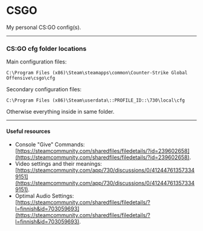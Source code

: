# CSGO
My personal CS:GO config(s).

- - -

### CS:GO cfg folder locations
Main configuration files: 
```
C:\Program Files (x86)\Steam\steamapps\common\Counter-Strike Global Offensive\csgo\cfg
```
Secondary configuration files: 
```
C:\Program Files (x86)\Steam\userdata\::PROFILE_ID::\730\local\cfg
```
Otherwise everything inside in same folder.

- - -

#### Useful resources
- Console "Give" Commands: [https://steamcommunity.com/sharedfiles/filedetails/?id=239602658](https://steamcommunity.com/sharedfiles/filedetails/?id=239602658).
- Video settings and their meanings: [https://steamcommunity.com/app/730/discussions/0/412447613573349151](https://steamcommunity.com/app/730/discussions/0/412447613573349151).
- Optimal Audio Settings: [https://steamcommunity.com/sharedfiles/filedetails/?l=finnish&id=703059693](https://steamcommunity.com/sharedfiles/filedetails/?l=finnish&id=703059693).
